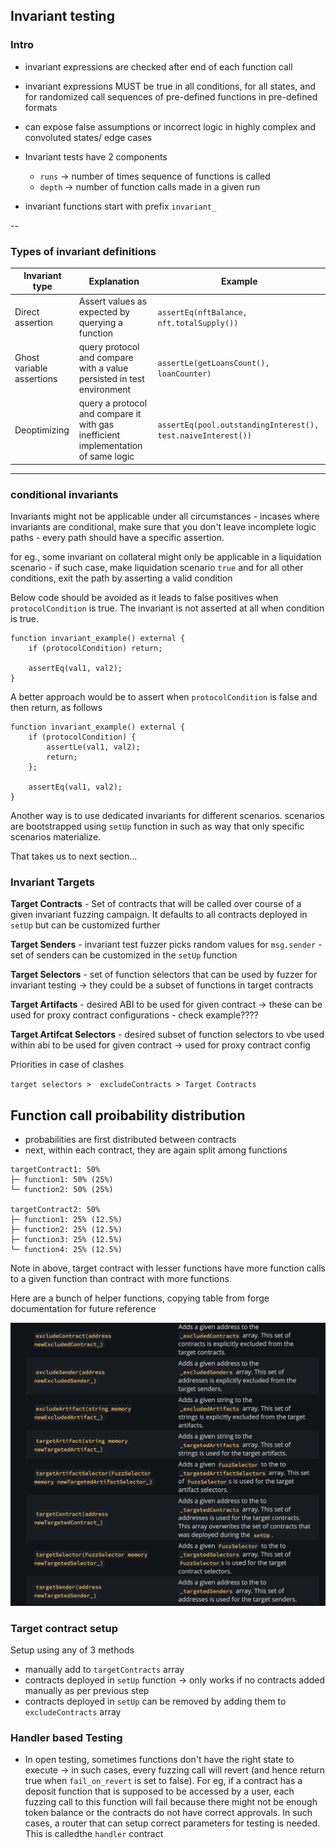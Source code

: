 ## Invariant testing

### Intro

- invariant expressions are checked after end of each function call
- invariant expressions MUST be true in all conditions, for all states, and for randomized call sequences of pre-defined functions in pre-defined formats
- can expose false assumptions or incorrect logic in highly complex and convoluted states/ edge cases
- Invariant tests have 2 components

  - `runs` -> number of times sequence of functions is called
  - `depth` -> number of function calls made in a given run

- invariant functions start with prefix `invariant_`

--

### Types of invariant definitions

| Invariant type            | Explanation                                                                       | Example                                                      |
| ------------------------- | --------------------------------------------------------------------------------- | ------------------------------------------------------------ |
| Direct assertion          | Assert values as expected by querying a function                                  | `assertEq(nftBalance, nft.totalSupply())`                    |
| Ghost variable assertions | query protocol and compare with a value persisted in test environment             | `assertLe(getLoansCount(), loanCounter)`                     |
| Deoptimizing              | query a protocol and compare it with gas inefficient implementation of same logic | `assertEq(pool.outstandingInterest(), test.naiveInterest())` |

---

### conditional invariants

Invariants might not be applicable under all circumstances - incases where invariants are conditional, make sure that you don't leave incomplete logic paths - every path should have a specific assertion.

for eg., some invariant on collateral might only be applicable in a liquidation scenario - if such case, make liquidation scenario `true` and for all other conditions, exit the path by asserting a valid condition

Below code should be avoided as it leads to false positives when `protocolCondition` is true. The invariant is not asserted at all when condition is true.

```
function invariant_example() external {
    if (protocolCondition) return;

    assertEq(val1, val2);
}
```

A better approach would be to assert when `protocolCondition` is false and then return, as follows

```
function invariant_example() external {
    if (protocolCondition) {
        assertLe(val1, val2);
        return;
    };

    assertEq(val1, val2);
}
```

Another way is to use dedicated invariants for different scenarios. scenarios are bootstrapped using `setUp` function in such as way that only specific scenarios materialize.

That takes us to next section...

### Invariant Targets

**Target Contracts** - Set of contracts that will be called over course of a given invariant fuzzing campaign. It defaults to all contracts deployed in `setUp` but can be customized further

**Target Senders** - invariant test fuzzer picks random values for `msg.sender` - set of senders can be customized in the `setUp` function

**Target Selectors** - set of function selectors that can be used by fuzzer for invariant testing -> they could be a subset of functions in target contracts

**Target Artifacts** - desired ABI to be used for given contract -> these can be used for proxy contract configurations - check example????

**Target Artifcat Selectors** - desired subset of function selectors to vbe used within abi to be used for given contract -> used for proxy contract config

Priorities in case of clashes

`target selectors >  excludeContracts > Target Contracts`

## Function call proibability distribution

- probabilities are first distributed between contracts
- next, within each contract, they are again split among functions

```
targetContract1: 50%
├─ function1: 50% (25%)
└─ function2: 50% (25%)

targetContract2: 50%
├─ function1: 25% (12.5%)
├─ function2: 25% (12.5%)
├─ function3: 25% (12.5%)
└─ function4: 25% (12.5%)

```

Note in above, target contract with lesser functions have more function calls to a given function than contract with more functions.

Here are a bunch of helper functions, copying table from forge documentation for future reference

![Invariant Helpers](../notes/images/invariant-helpers.png)

### Target contract setup

Setup using any of 3 methods

- manually add to `targetContracts` array
- contracts deployed in `setUp` function -> only works if no contracts added manually as per previous step
- contracts deployed in `setUp` can be removed by adding them to `excludeContracts` array

### Handler based Testing

- In open testing, sometimes functions don't have the right state to execute -> in such cases, every fuzzing call will revert (and hence return true when `fail_on_revert` is set to false). For eg, if a contract has a deposit function that is supposed to be accessed by a user, each fuzzing call to this function will fail because there might not be enough token balance or the contracts do not have correct approvals. In such cases, a router that can setup correct parameters for testing is needed. This is calledthe `handler` contract
